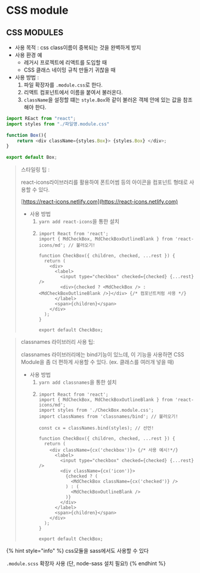# CSS module

## CSS MODULES

* 사용 목적 : css class이름이 중복되는 것을 완벽하게 방지
* 사용 환경 예
  * 레거시 프로젝트에 리액트를 도입할 때
  * CSS 클래스 네이밍 규칙 만들기 귀찮을 때
* 사용 방법 :
  1. 파일 확장자를 `.module.css`로 한다.
  2. 리액트 컴포넌트에서 이름을 붙여서 불러온다.
  3. `className`을 설정할 떄는 `style.Box`와 같이 불러온 객체 안에 있는 값을 참조해야 한다.

```javascript
import REact from "react";
import styles from "./파일명.module.css"
​
function Box(){
    return <div className={styles.Box}> {styles.Box} </div>;
}
​
export default Box;
```

> 스타일링 팁 :
>
> react-icons라이브러리를 활용하여 폰트어썸 등의 아이콘을 컴포넌트 형태로 사용할 수 있다.
>
> [https://react-icons.netlify.com](https://react-icons.netlify.com)
>
> * 사용 방법
>   1. `yarn add react-icons`을 통한 설치
>   2. ```text
>      import React from 'react';
>      import { MdCheckBox, MdCheckBoxOutlineBlank } from 'react-icons/md'; // 불러오기!
>      ​
>      function CheckBox({ children, checked, ...rest }) {
>        return (
>          <div>
>            <label>
>              <input type="checkbox" checked={checked} {...rest} />
>              <div>{checked ? <MdCheckBox /> : <MdCheckBoxOutlineBlank />}</div> {/* 컴포넌트처럼 사용 */}
>            </label>
>            <span>{children}</span>
>          </div>
>        );
>      }
>      ​
>      export default CheckBox;
>      ```

> classnames 라이브러리 사용 팁:
>
> classnames 라이브러리에는 bind기능이 있느데, 이 기능을 사용하면 CSS Module을 좀 더 편하게 사용할 수 있다. \(ex. 클래스를 여러개 넣을 때\)
>
> * 사용 방법
>   1. `yarn add classnames`을 통한 설치
>   2. ```text
>      import React from 'react';
>      import { MdCheckBox, MdCheckBoxOutlineBlank } from 'react-icons/md';
>      import styles from './CheckBox.module.css';
>      import classNames from 'classnames/bind'; // 불러오기!
>      ​
>      const cx = classNames.bind(styles); // 선언!
>      ​
>      function CheckBox({ children, checked, ...rest }) {
>        return (
>          <div className={cx('checkbox')}> {/* 사용 예시!*/}
>            <label>
>              <input type="checkbox" checked={checked} {...rest} />
>              <div className={cx('icon')}>
>                {checked ? (
>                  <MdCheckBox className={cx('checked')} />
>                ) : (
>                  <MdCheckBoxOutlineBlank />
>                )}
>              </div>
>            </label>
>            <span>{children}</span>
>          </div>
>        );
>      }
>      ​
>      export default CheckBox;
>      ```

{% hint style="info" %}
css모듈을 sass에서도 사용할 수 있다

`.module.scss` 확장자 사용 \(단, node-sass 설치 필요!\)
{% endhint %}



